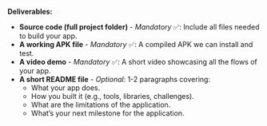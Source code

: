**Deliverables:**  
   - **Source code (full project folder)** - *Mandatory* ✅: Include all files needed to build your app.  
   - **A working APK file** - *Mandatory* ✅: A compiled APK we can install and test.  
   - **A video demo** - *Mandatory* ✅: A short video showcasing all the flows of your app.  
   - **A short README file** - *Optional*: 1-2 paragraphs covering:  
     - What your app does.  
     - How you built it (e.g., tools, libraries, challenges).  
     - What are the limitations of the application.  
     - What’s your next milestone for the application. 
